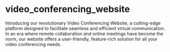 # video_conferencing_website
Introducing our revolutionary Video Conferencing Website, a cutting-edge platform designed to facilitate seamless and efficient virtual communication. In an era where remote collaboration and online meetings have become the norm, our website offers a user-friendly, feature-rich solution for all your video conferencing needs. 

